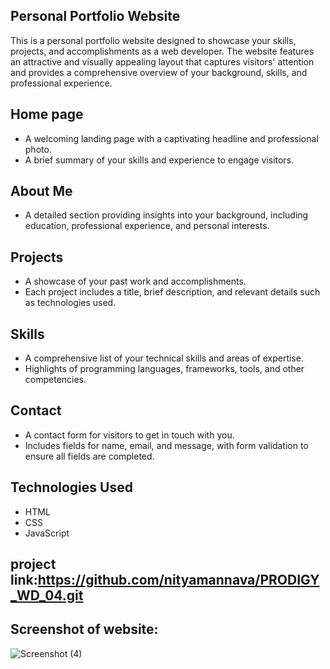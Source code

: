 ## Personal Portfolio Website
This is a personal portfolio website designed to showcase your skills, projects, and accomplishments as a web developer. The website features an attractive and visually appealing layout that captures visitors' attention and provides a comprehensive overview of your background, skills, and professional experience.

## Home page

- A welcoming landing page with a captivating headline and professional photo.
- A brief summary of your skills and experience to engage visitors.
  
## About Me
- A detailed section providing insights into your background, including education, professional experience, and personal interests.

## Projects
- A showcase of your past work and accomplishments.
- Each project includes a title, brief description, and relevant details such as technologies used.

## Skills
- A comprehensive list of your technical skills and areas of expertise.
- Highlights of programming languages, frameworks, tools, and other competencies.

## Contact
- A contact form for visitors to get in touch with you.
- Includes fields for name, email, and message, with form validation to ensure all fields are completed.
  
## Technologies Used
- HTML
- CSS
- JavaScript

## project link:https://github.com/nityamannava/PRODIGY_WD_04.git

## Screenshot of website:
![Screenshot (4)](https://github.com/nityamannava/PRODIGY_WD_04/assets/171257423/f4e77282-a11a-4d13-ae2a-6f8feef5162b)

